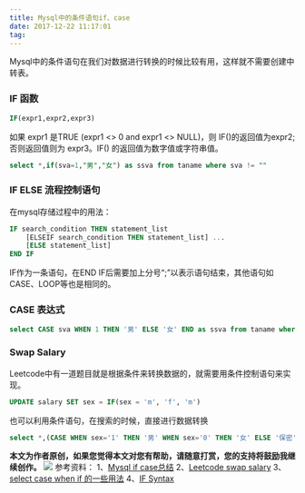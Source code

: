 ```yaml
---
title: Mysql中的条件语句if、case
date: 2017-12-22 11:17:01
tag: 
---
```


Mysql中的条件语句在我们对数据进行转换的时候比较有用，这样就不需要创建中转表。

### IF 函数
```sql
IF(expr1,expr2,expr3)
```
如果 expr1 是TRUE (expr1 <> 0 and expr1 <> NULL)，则 IF()的返回值为expr2; 否则返回值则为 expr3。IF() 的返回值为数字值或字符串值。
```sql
select *,if(sva=1,"男","女") as ssva from taname where sva != ""
```

### IF ELSE 流程控制语句
在mysql存储过程中的用法：
```sql
IF search_condition THEN statement_list 
    [ELSEIF search_condition THEN statement_list] ... 
    [ELSE statement_list]
END IF
```
IF作为一条语句，在END IF后需要加上分号“;”以表示语句结束，其他语句如CASE、LOOP等也是相同的。

### CASE 表达式
```sql
select CASE sva WHEN 1 THEN '男' ELSE '女' END as ssva from taname where sva != ''
```

### Swap Salary
Leetcode中有一道题目就是根据条件来转换数据的，就需要用条件控制语句来实现。
```sql
UPDATE salary SET sex = IF(sex = 'm', 'f', 'm')
```
也可以利用条件语句，在搜索的时候，直接进行数据转换
```sql
select *,(CASE WHEN sex='1' THEN '男' WHEN sex='0' THEN '女' ELSE '保密' END) as sex_text from user
```
**本文为作者原创，如果您觉得本文对您有帮助，请随意打赏，您的支持将鼓励我继续创作。**
![](./2017-12-22-8085104/39469-20170825142904777-1467390737.png)
参考资料：
1、[Mysql if case总结](http://outofmemory.cn/code-snippet/1149/MySQL-if-case-statement-usage-summary)
2、[Leetcode swap salary](https://leetcode.com/problems/swap-salary/description/)
3、[select case when if 的一些用法](https://www.cnblogs.com/martinzhang/p/3220595.html)
4、[IF Syntax](https://dev.mysql.com/doc/refman/5.7/en/if.html)












